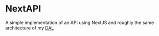 # NextAPI

A simple implementation of an API using NextJS and roughly the same architecture of my [DAL](https://github.com/MistrAnderson/DAL)
